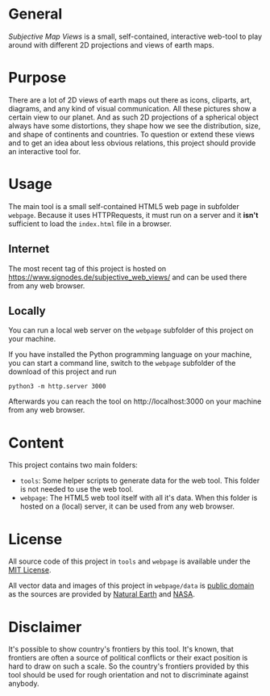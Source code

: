 # General

_Subjective Map Views_ is a small, self-contained, interactive web-tool to play around with different 2D projections and views of earth maps.

# Purpose

There are a lot of 2D views of earth maps out there as icons, cliparts, art, diagrams, and any kind of visual communication. All these pictures show a certain view to our planet. And as such 2D projections of a spherical object always have some distortions, they shape how we see the distribution, size, and shape of continents and countries. To question or extend these views and to get an idea about less obvious relations, this project should provide an interactive tool for.

# Usage

The main tool is a small self-contained HTML5 web page in subfolder `webpage`. Because it uses HTTPRequests, it must run on a server and it **isn't** sufficient to load the `index.html` file in a browser.

## Internet

The most recent tag of this project is hosted on https://www.signodes.de/subjective_web_views/ and can be used there from any web browser.

## Locally

You can run a local web server on the `webpage` subfolder of this project on your machine.

If you have installed the Python programming language on your machine, you can start a command line, switch to the `webpage` subfolder of the download of this project and run

```
python3 -m http.server 3000
```

Afterwards you can reach the tool on http://localhost:3000 on your machine from any web browser.

# Content

This project contains two main folders:

* `tools`: Some helper scripts to generate data for the web tool. This folder is not needed to use the web tool.
* `webpage`: The HTML5 web tool itself with all it's data. When this folder is hosted on a (local) server, it can be used from any web browser.

# License

All source code of this project in `tools` and `webpage` is available under the [MIT License](webpage/LICENSE.txt).

All vector data and images of this project in `webpage/data` is [public domain](webpage/data/LICENSE.txt) as the sources are provided by [Natural Earth](https://www.naturalearthdata.com/) and [NASA](https://visibleearth.nasa.gov).

# Disclaimer

It's possible to show country's frontiers by this tool. It's known, that frontiers are often a source of political conflicts or their exact position is hard to draw on such a scale. So the country's frontiers provided by this tool should be used for rough orientation and not to discriminate against anybody.